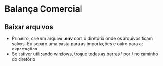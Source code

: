 # Balança Comercial


## Baixar arquivos 
- Primeiro, crie um arquivo **.env** com o diretório onde os arquivos ficam salvos. Eu separo uma pasta para as importações e outro para as exportações.
- Se estiver utilizando windows, troque todas as barras \ por / no caminho do diretório